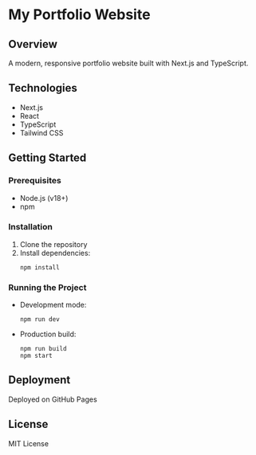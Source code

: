 # My Portfolio Website

## Overview
A modern, responsive portfolio website built with Next.js and TypeScript.

## Technologies
- Next.js
- React
- TypeScript
- Tailwind CSS

## Getting Started

### Prerequisites
- Node.js (v18+)
- npm

### Installation
1. Clone the repository
2. Install dependencies:
   ```
   npm install
   ```

### Running the Project
- Development mode:
  ```
  npm run dev
  ```
- Production build:
  ```
  npm run build
  npm start
  ```

## Deployment
Deployed on GitHub Pages

## License
MIT License
